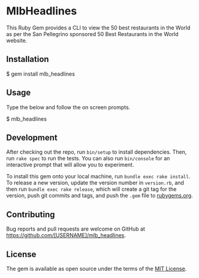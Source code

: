# MlbHeadlines

This Ruby Gem provides a CLI to view the 50 best restaurants in the World as per the San Pellegrino sponsored 50 Best Restaurants in the World website.



## Installation

$ gem install mlb_headlines

## Usage

Type the below and follow the on screen prompts.

$ mlb_headlines

## Development

After checking out the repo, run `bin/setup` to install dependencies. Then, run `rake spec` to run the tests. You can also run `bin/console` for an interactive prompt that will allow you to experiment.

To install this gem onto your local machine, run `bundle exec rake install`. To release a new version, update the version number in `version.rb`, and then run `bundle exec rake release`, which will create a git tag for the version, push git commits and tags, and push the `.gem` file to [rubygems.org](https://rubygems.org).

## Contributing

Bug reports and pull requests are welcome on GitHub at https://github.com/[USERNAME]/mlb_headlines.


## License

The gem is available as open source under the terms of the [MIT License](http://opensource.org/licenses/MIT).


